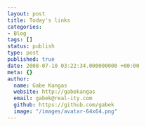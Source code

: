 ```yaml
---
layout: post
title: Today's links
categories:
- Blog
tags: []
status: publish
type: post
published: true
date: 2008-07-10 03:22:34.000000000 +00:00
meta: {}
author:
  name: Gabe Kangas
  website: http://gabekangas
  email: gabek@real-ity.com
  github: https://github.com/gabek
  image: "/images/avatar-64x64.png"
---
```


